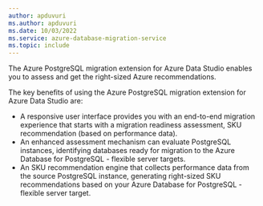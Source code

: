 ```yaml
---
author: apduvuri
ms.author: apduvuri
ms.date: 10/03/2022
ms.service: azure-database-migration-service
ms.topic: include
---
```


The Azure PostgreSQL migration extension for Azure Data Studio enables you to assess and get the right-sized Azure recommendations.

The key benefits of using the Azure PostgreSQL migration extension for Azure Data Studio are:

- A responsive user interface provides you with an end-to-end migration experience that starts with a migration readiness assessment, SKU recommendation (based on performance data).
- An enhanced assessment mechanism can evaluate PostgreSQL instances, identifying databases ready for migration to the Azure Database for PostgreSQL - flexible server targets.
- An SKU recommendation engine that collects performance data from the source PostgreSQL instance, generating right-sized SKU recommendations based on your Azure Database for PostgreSQL - flexible server target.
